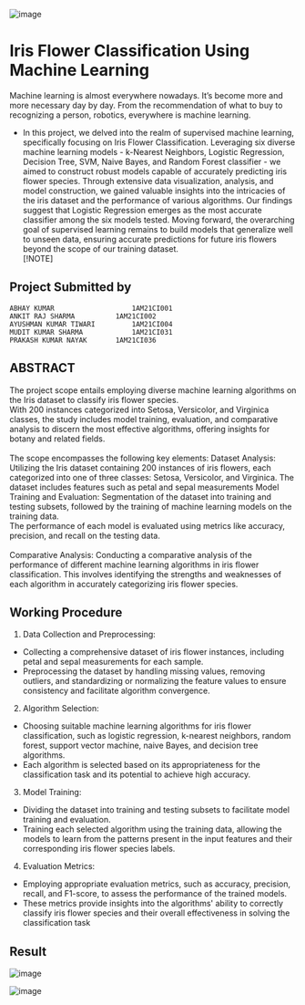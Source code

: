 ![image](https://github.com/abhayku2002/Iris-flower-classification-using-machine-learning/assets/34162485/8aa02cf7-5ad7-4c5a-bc1b-9d52b5cc9989)
# Iris Flower Classification Using Machine Learning <br/>
Machine learning is almost everywhere nowadays. It’s become more and more necessary day by day. From the recommendation of what to buy to recognizing a person, robotics, everywhere is machine learning. 
* In this project, we delved into the realm of supervised machine learning, specifically focusing on Iris Flower Classification. Leveraging six diverse machine learning models - k-Nearest Neighbors, Logistic Regression, Decision Tree, SVM, Naive Bayes, and Random Forest classifier - we aimed to construct robust models capable of accurately predicting iris flower species. Through extensive data visualization, analysis, and model construction, we gained valuable insights into the intricacies of the iris dataset and the performance of various algorithms. Our findings suggest that Logistic Regression emerges as the most accurate classifier among the six models tested. Moving forward, the overarching goal of supervised learning remains to build models that generalize well to unseen data, ensuring accurate predictions for future iris flowers beyond the scope of our training dataset. <br/>
[!NOTE]

## Project Submitted by  <br/>

```
ABHAY KUMAR                   1AM21CI001 
ANKIT RAJ SHARMA	      1AM21CI002  
AYUSHMAN KUMAR TIWARI	      1AM21CI004  
MUDIT KUMAR SHARMA            1AM21CI031 
PRAKASH KUMAR NAYAK	      1AM21CI036  
 ```



## ABSTRACT <br>
The project scope entails employing diverse machine learning algorithms on the Iris dataset to classify iris flower species. <br/>
With 200 instances categorized into Setosa, Versicolor, and Virginica classes, the study includes model training, evaluation, and comparative analysis to discern the most effective algorithms, offering insights for botany and related fields. <br/> <br/>
The scope encompasses the following key elements: 
Dataset Analysis: Utilizing the Iris dataset containing 200 instances of iris flowers, each categorized into one of three classes: Setosa, Versicolor, and Virginica. The dataset includes features such as petal and sepal measurements
Model Training and Evaluation: Segmentation of the dataset into training and testing subsets, followed by the training of machine learning models on the training data. <br/>
The performance of each model is evaluated using metrics like accuracy, precision, and recall on the testing data.<br/> <br/>
Comparative Analysis: Conducting a comparative analysis of the performance of different machine learning algorithms in iris flower classification. 
This involves identifying the strengths and weaknesses of each algorithm in accurately categorizing iris flower species.<br/>

## Working Procedure <br/>

1.	Data Collection and Preprocessing: <br/>
* Collecting a comprehensive dataset of iris flower instances, including petal and sepal measurements for each sample. 
*	Preprocessing the dataset by handling missing values, removing outliers, and standardizing or normalizing the feature values to ensure consistency and facilitate algorithm convergence.
2.	Algorithm Selection: <br/>
*	Choosing suitable machine learning algorithms for iris flower classification, such as logistic regression, k-nearest neighbors, random forest, support vector machine, naive Bayes, and decision tree algorithms. 
*	Each algorithm is selected based on its appropriateness for the classification task and its potential to achieve high accuracy.
3.	Model Training: <br/>
*	Dividing the dataset into training and testing subsets to facilitate model training and evaluation. 
*	Training each selected algorithm using the training data, allowing the models to learn from the patterns present in the input features and their corresponding iris flower species labels.
4.	Evaluation Metrics: <br/>
*	Employing appropriate evaluation metrics, such as accuracy, precision, recall, and F1-score, to assess the performance of the trained models. 
*	These metrics provide insights into the algorithms' ability to correctly classify iris flower species and their overall effectiveness in solving the classification task


## Result <br/>
![image](https://github.com/abhayku2002/Iris-flower-classification-using-machine-learning/assets/34162485/766fd743-f54c-4bff-a07f-b5ed62569a39)

![image](https://github.com/abhayku2002/Iris-flower-classification-using-machine-learning/assets/34162485/45f24a90-408d-49f4-bb6f-b4171d875609)

